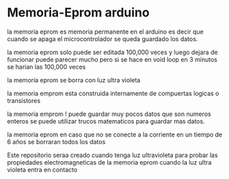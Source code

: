 # Memoria-Eprom arduino

la memoria eprom es memoria permanente en el arduino es decir que cuando se apaga el microcontrolador se queda guardado los datos.

la memoria eprom solo puede ser editada 100,000 veces y luego dejara de funcionar puede parecer mucho pero si se hace en void loop en 3 minutos se harian las 100,000 veces

la memoria eprom se borra con luz ultra violeta 

la memoria emprom esta construida internamente de compuertas logicas o transistores

la memoria emprom ! puede guardar muy pocos datos que son numeros enteros se puede utilizar trucos matematicos para guardar mas datos.

la memoria eprom en caso que no se conecte a la corriente en un tiempo de 6 años se borraran todos los datos 





Este repositorio seraa creado cuando tenga luz ultravioleta para probar las propiedades electromagneticas de la memoria eprom cuando la  luz ultra violeta entra en contacto
